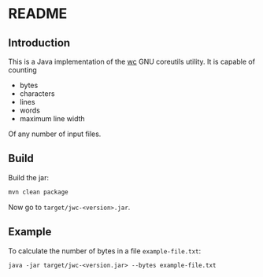 # README

## Introduction
This is a Java implementation of the [wc](https://www.gnu.org/software/coreutils/manual/html_node/wc-invocation.html#wc-invocation) GNU coreutils utility. It is capable of counting 
- bytes
- characters
- lines
- words
- maximum line width

Of any number of input files.

## Build
Build the jar:
```sh
mvn clean package
```

Now go to `target/jwc-<version>.jar`.

## Example
To calculate the number of bytes in a file `example-file.txt`:

```
java -jar target/jwc-<version.jar> --bytes example-file.txt
```